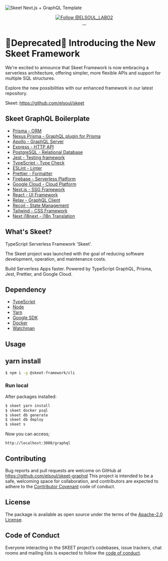 ![Skeet Next.js + GraphQL Template](https://storage.googleapis.com/skeet-assets/imgs/frontend/skeet-next-graphql.png)

<p align="center">
  <a href="https://twitter.com/intent/follow?screen_name=ELSOUL_LABO2">
    <img src="https://img.shields.io/twitter/follow/ELSOUL_LABO2.svg?label=Follow%20@ELSOUL_LABO2" alt="Follow @ELSOUL_LABO2" />
  </a>
  <br/>

  <a aria-label="npm version" href="https://www.npmjs.com/package/@skeet-framework/cli">
    <img alt="" src="https://badgen.net/npm/v/@skeet-framework/cli">
  </a>
  <a aria-label="Downloads Number" href="https://www.npmjs.com/package/@skeet-framework/cli">
    <img alt="" src="https://badgen.net/npm/dt/@skeet-framework/cli">
  </a>
  <a aria-label="License" href="https://github.com/elsoul/skeet-cli/blob/master/LICENSE.txt">
    <img alt="" src="https://badgen.net/badge/license/Apache/blue">
  </a>
    <a aria-label="Code of Conduct" href="https://github.com/elsoul/skeet-cli/blob/master/CODE_OF_CONDUCT.md">
    <img alt="" src="https://img.shields.io/badge/Contributor%20Covenant-2.1-4baaaa.svg">
  </a>
</p>

# 🚧Deprecated🚧 Introducing the New Skeet Framework

We're excited to announce that Skeet Framework is now embracing a serverless architecture, offering simpler, more flexible APIs and support for multiple SQL structures.

Explore the new possibilities with our enhanced framework in our latest repository.

Skeet: https://github.com/elsoul/skeet

## Skeet GraphQL Boilerplate

- [Prisma - ORM](https://www.prisma.io/)
- [Nexus Prisma - GraphQL plugin for Prisma](https://graphql-nexus.github.io/nexus-prisma)
- [Apollo - GraphQL Server](https://www.apollographql.com/)
- [Express - HTTP API](https://expressjs.com/)
- [PostgreSQL - Relational Database](https://www.postgresql.org/)
- [Jest - Testing framework](https://jestjs.io/)
- [TypeScript - Type Check](https://www.typescriptlang.org/)
- [ESLint - Linter](https://eslint.org/)
- [Prettier - Formatter](https://prettier.io/)
- [Firebase - Serverless Platform](https://firebase.google.com/)
- [Google Cloud - Cloud Platform](https://cloud.google.com/)
- [Next.js - SSG Framework](https://nextjs.org/)
- [React - UI Framework](https://reactjs.org/)
- [Relay - GraphQL Client](https://relay.dev/)
- [Recoil - State Management](https://recoiljs.org/)
- [Tailwind - CSS Framework](https://tailwindcss.com/)
- [Next i18next - i18n Translation](https://github.com/isaachinman/next-i18next)

## What's Skeet?

TypeScript Serverless Framework 'Skeet'.

The Skeet project was launched with the goal of reducing software development, operation, and maintenance costs.

Build Serverless Apps faster.
Powered by TypeScript GraphQL, Prisma, Jest, Prettier, and Google Cloud.

## Dependency

- [TypeScript](https://www.typescriptlang.org/)
- [Node](https://nodejs.org/)
- [Yarn](https://yarnpkg.com/)
- [Google SDK](https://cloud.google.com/sdk/docs)
- [Docker](https://www.docker.com/)
- [Watchman](https://facebook.github.io/watchman/docs/install)

## Usage

## yarn install

```bash
$ npm i -g @skeet-framework/cli
```

### Run local

After packages installed:

```bash
$ skeet yarn install
$ skeet docker psql
$ skeet db generate
$ skeet db deploy
$ skeet s
```

Now you can access;

`http://localhost:3000/graphql`

## Contributing

Bug reports and pull requests are welcome on GitHub at https://github.com/elsoul/skeet-graphql This project is intended to be a safe, welcoming space for collaboration, and contributors are expected to adhere to the [Contributor Covenant](http://contributor-covenant.org) code of conduct.

## License

The package is available as open source under the terms of the [Apache-2.0 License](https://www.apache.org/licenses/LICENSE-2.0).

## Code of Conduct

Everyone interacting in the SKEET project’s codebases, issue trackers, chat rooms and mailing lists is expected to follow the [code of conduct](https://github.com/elsoul/skeet-graphql/blob/master/CODE_OF_CONDUCT.md).

